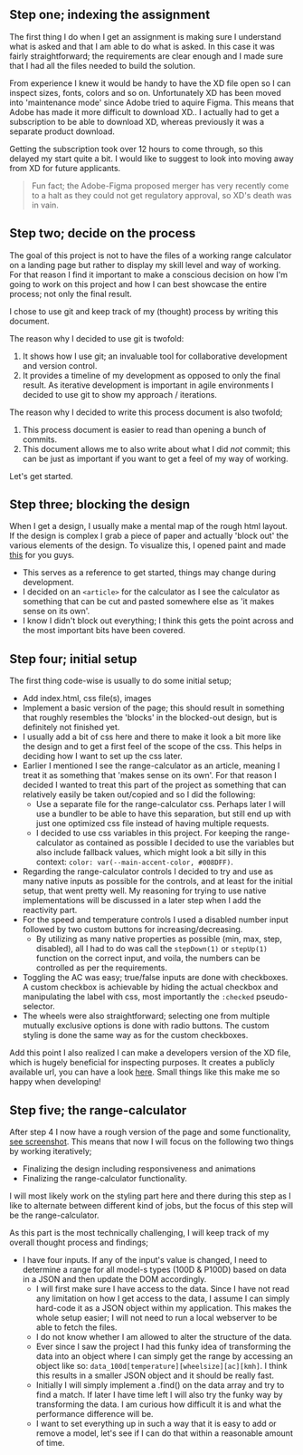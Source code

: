 ## Step one; indexing the assignment

The first thing I do when I get an assignment is making sure I understand what is asked and that I am able to do what is asked. In this case it was fairly straightforward; the requirements are clear enough and I made sure that I had all the files needed to build the solution.

From experience I knew it would be handy to have the XD file open so I can inspect sizes, fonts, colors and so on. Unfortunately XD has been moved into 'maintenance mode' since Adobe tried to aquire Figma. This means that Adobe has made it more difficult to download XD.. I actually had to get a subscription to be able to download XD, whereas previously it was a separate product download.

Getting the subscription took over 12 hours to come through, so this delayed my start quite a bit. I would like to suggest to look into moving away from XD for future applicants.

> Fun fact; the Adobe-Figma proposed merger has very recently come to a halt as they could not get regulatory approval, so XD's death was in vain.

## Step two; decide on the process

The goal of this project is not to have the files of a working range calculator on a landing page but rather to display my skill level and way of working. For that reason I find it important to make a conscious decision on how I'm going to work on this project and how I can best showcase the entire process; not only the final result.

I chose to use git and keep track of my (thought) process by writing this document.

The reason why I decided to use git is twofold:

1. It shows how I use git; an invaluable tool for collaborative development and version control.
2. It provides a timeline of my development as opposed to only the final result. As iterative development is important in agile environments I decided to use git to show my approach / iterations.

The reason why I decided to write this process document is also twofold;

1. This process document is easier to read than opening a bunch of commits.
2. This document allows me to also write about what I did _not_ commit; this can be just as important if you want to get a feel of my way of working.

Let's get started.

## Step three; blocking the design

When I get a design, I usually make a mental map of the rough html layout. If the design is complex I grab a piece of paper and actually 'block out' the various elements of the design. To visualize this, I opened paint and made [this](/designs/landing-example-boxed.jpg) for you guys.

-   This serves as a reference to get started, things may change during development.
-   I decided on an `<article>` for the calculator as I see the calculator as something that can be cut and pasted somewhere else as 'it makes sense on its own'.
-   I know I didn't block out everything; I think this gets the point across and the most important bits have been covered.

## Step four; initial setup

The first thing code-wise is usually to do some initial setup;

-   Add index.html, css file(s), images
-   Implement a basic version of the page; this should result in something that roughly resembles the 'blocks' in the blocked-out design, but is definitely not finished yet.
-   I usually add a bit of css here and there to make it look a bit more like the design and to get a first feel of the scope of the css. This helps in deciding how I want to set up the css later.
-   Earlier I mentioned I see the range-calculator as an article, meaning I treat it as something that 'makes sense on its own'. For that reason I decided I wanted to treat this part of the project as something that can relatively easily be taken out/copied and so I did the following:
    -   Use a separate file for the range-calculator css. Perhaps later I will use a bundler to be able to have this separation, but still end up with just one optimized css file instead of having multiple requests.
    -   I decided to use css variables in this project. For keeping the range-calculator as contained as possible I decided to use the variables but also include fallback values, which might look a bit silly in this context: `color: var(--main-accent-color, #008DFF)`.
-   Regarding the range-calculator controls I decided to try and use as many native inputs as possible for the controls, and at least for the initial setup, that went pretty well. My reasoning for trying to use native implementations will be discussed in a later step when I add the reactivity part.
-   For the speed and temperature controls I used a disabled number input followed by two custom buttons for increasing/decreasing.
    -   By utilizing as many native properties as possible (min, max, step, disabled), all I had to do was call the `stepDown(1)` or `stepUp(1)` function on the correct input, and voila, the numbers can be controlled as per the requirements.
-   Toggling the AC was easy; true/false inputs are done with checkboxes. A custom checkbox is achievable by hiding the actual checkbox and manipulating the label with css, most importantly the `:checked` pseudo-selector.
-   The wheels were also straightforward; selecting one from multiple mutually exclusive options is done with radio buttons. The custom styling is done the same way as for the custom checkboxes.

Add this point I also realized I can make a developers version of the XD file, which is hugely beneficial for inspecting purposes. It creates a publicly available url, you can have a look [here](https://xd.adobe.com/view/2150d485-b5e6-4a45-8729-6c0636678961-7403/specs/). Small things like this make me so happy when developing!

## Step five; the range-calculator

After step 4 I now have a rough version of the page and some functionality, [see screenshot](/progress%20images/step-4-completed.png). This means that now I will focus on the following two things by working iteratively;

-   Finalizing the design including responsiveness and animations
-   Finalizing the range-calculator functionality.

I will most likely work on the styling part here and there during this step as I like to alternate between different kind of jobs, but the focus of this step will be the range-calculator.

As this part is the most technically challenging, I will keep track of my overall thought process and findings;

-   I have four inputs. If any of the input's value is changed, I need to determine a range for all model-s types (100D & P100D) based on data in a JSON and then update the DOM accordingly.
    -   I will first make sure I have access to the data. Since I have not read any limitation on how I get access to the data, I assume I can simply hard-code it as a JSON object within my application. This makes the whole setup easier; I will not need to run a local webserver to be able to fetch the files.
    -   I do not know whether I am allowed to alter the structure of the data.
    -   Ever since I saw the project I had this funky idea of transforming the data into an object where I can simply get the range by accessing an object like so: `data_100d[temperature][wheelsize][ac][kmh]`. I think this results in a smaller JSON object and it should be really fast.
    -   Initially I will simply implement a .find() on the data array and try to find a match. If later I have time left I will also try the funky way by transforming the data. I am curious how difficult it is and what the performance difference will be.
    -   I want to set everything up in such a way that it is easy to add or remove a model, let's see if I can do that within a reasonable amount of time.
